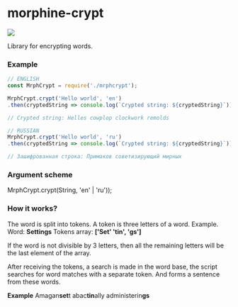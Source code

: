 # morphine-crypt

![](https://i.ibb.co/DGpS2bK/2121.png)

Library for encrypting words.

### Example

```javascript
// ENGLISH 
const MrphCrypt = require('./mrphcrypt');

MrphCrypt.crypt('Hello world', 'en')
.then(cryptedString => console.log(`Crypted string: ${cryptedString}`));

// Crypted string: Helles cowplop clockwork remolds

// RUSSIAN
MrphCrypt.crypt('Hello world', 'ru')
.then(cryptedString => console.log(`Crypted string: ${cryptedString}`));

// Зашифрованная строка: Примаков советизирующий мирных

```
### Argument scheme
MrphCrypt.crypt(String, 'en' | 'ru'));

### How it works?

The word is split into tokens. A token is three letters of a word.
Example.
Word: **Settings**
Tokens array: **['Set' 'tin', 'gs']**

If the word is not divisible by 3 letters, then all the remaining letters will be the last element of the array.

After receiving the tokens, a search is made in the word base, the script searches for word matches with a separate token.
And forms a sentence from these words.


**Example**
Amagan**set**t abac**tin**ally administerin**gs**

